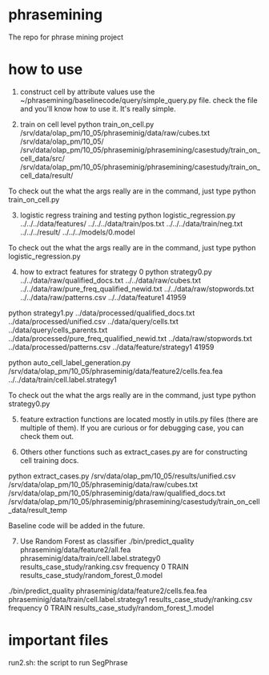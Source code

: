 # phrasemining
The repo for phrase mining project

# how to use
1. construct cell by attribute values
use the ~/phrasemining/baselinecode/query/simple_query.py file. check the file and you'll know how to use it. It's really simple.

2. train on cell level
python train_on_cell.py /srv/data/olap_pm/10_05/phraseminig/data/raw/cubes.txt /srv/data/olap_pm/10_05/ /srv/data/olap_pm/10_05/phraseminig/phrasemining/casestudy/train_on_cell_data/src/ /srv/data/olap_pm/10_05/phraseminig/phrasemining/casestudy/train_on_cell_data/result/

To check out the what the args really are in the command, just type
python train_on_cell.py

3. logistic regress training and testing
python logistic_regression.py ../../../data/features/ ../../../data/train/pos.txt ../../../data/train/neg.txt ../../../result/ ../../../models/0.model

To check out the what the args really are in the command, just type
python logistic_regression.py

4. how to extract features for strategy 0
python strategy0.py ../../data/raw/qualified_docs.txt ../../data/raw/cubes.txt ../../data/raw/pure_freq_qualified_newid.txt ../../data/raw/stopwords.txt ../../data/raw/patterns.csv ../../data/feature1 41959

python strategy1.py ../data/processed/qualified_docs.txt ../data/processed/unified.csv ../data/query/cells.txt ../data/query/cells_parents.txt ../data/processed/pure_freq_qualified_newid.txt ../data/raw/stopwords.txt ../data/processed/patterns.csv ../data/feature/strategy1 41959

python auto_cell_label_generation.py /srv/data/olap_pm/10_05/phraseminig/data/feature2/cells.fea.fea ../../data/train/cell.label.strategy1


To check out the what the args really are in the command, just type
python strategy0.py

5. feature extraction functions are located mostly in utils.py files (there are multiple of them). If you are curious or for debugging case, you can check them out. 

6. Others
other functions such as extract_cases.py are for constructing cell training docs. 

python extract_cases.py /srv/data/olap_pm/10_05/results/unified.csv /srv/data/olap_pm/10_05/phraseminig/data/raw/cubes.txt /srv/data/olap_pm/10_05/phraseminig/data/raw/qualified_docs.txt /srv/data/olap_pm/10_05/phraseminig/phrasemining/casestudy/train_on_cell_data/result_temp

Baseline code will be added in the future.

7. Use Random Forest as classifier
./bin/predict_quality phraseminig/data/feature2/all.fea phraseminig/data/train/cell.label.strategy0 results_case_study/ranking.csv frequency 0 TRAIN results_case_study/random_forest_0.model

./bin/predict_quality phraseminig/data/feature2/cells.fea.fea phraseminig/data/train/cell.label.strategy1 results_case_study/ranking.csv frequency 0 TRAIN results_case_study/random_forest_1.model

# important files
run2.sh: the script to run SegPhrase



